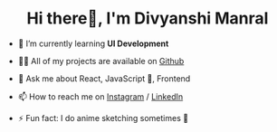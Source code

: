 
<h1 align="center">Hi there👋, I'm Divyanshi Manral</h1>

- 🌱 I’m currently learning **UI Development**

- 👨‍💻 All of my projects are available on <a href="https://github.com/Divyanshi-gitaa">Github</a>

- 💬 Ask me about React, JavaScript 🐛, Frontend

- 📫 How to reach me on <a href="https://www.instagram.com/im_d_ivy/">Instagram</a> / <a href="https://www.linkedin.com/in/divyanshi-manral/">LinkedIn</a> <br/>

- ⚡ Fun fact: I do anime sketching sometimes 🐣

<!--
**Divyanshi-gitaa/Divyanshi-gitaa** is a ✨ _special_ ✨ repository because its `README.md` (this file) appears on your GitHub profile.

Here are some ideas to get you started:

- 🔭 I’m currently working on ...
- 🌱 I’m currently learning ...
- 👯 I’m looking to collaborate on ...
- 🤔 I’m looking for help with ...
- 💬 Ask me about ...
- 📫 How to reach me: ...
- 😄 Pronouns: ...
- ⚡ Fun fact: ...
-->

